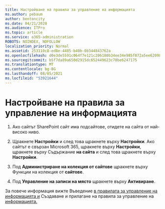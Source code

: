 ```yaml
---
title: Настройване на правила за управление на информацията
ms.author: pebaum
author: bentoncity
ms.date: 04/21/2020
ms.audience: ITPro
ms.topic: article
ms.service: o365-administration
ROBOTS: NOINDEX, NOFOLLOW
localization_priority: Normal
ms.assetid: 253110c8-ed8e-4485-b40b-0b344843762a
ms.openlocfilehash: d0e3de5591c064f7e121c206180b34ee34e985f872a5ee6209889ecad6eaa32c
ms.sourcegitcommit: b5f7da89a650d2915dc652449623c78be6247175
ms.translationtype: MT
ms.contentlocale: bg-BG
ms.lasthandoff: 08/05/2021
ms.locfileid: "53921644"
---
```

# <a name="set-up-information-management-policies"></a>Настройване на правила за управление на информацията

1. Ако сайтът SharePoint сайт има подсайтове, отидете на сайта от най-високо ниво.
    
2. Щракнете **Настройки** и след това щракнете върху **Настройки**. Ако сайтът е свързан Microsoft 365, щракнете върху **Настройки**, щракнете върху Съдържание **на сайта** и след това щракнете върху **Настройки**.
    
3. Под **Администриране на колекция от сайтове** щракнете върху Функции на колекция от **сайтове**.
    
4. Под **Управление на записи на място** щракнете върху **Активиране**.
    
За повече информация вижте Въведение [в правилата за управление на информацията и](https://go.microsoft.com/fwlink/?linkid=404239) Създаване и прилагане на правила за управление на [информацията.](https://go.microsoft.com/fwlink/?linkid=2003916)
  

